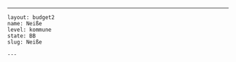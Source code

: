 ---
    layout: budget2
    name: Neiße
    level: kommune
    state: BB
    slug: Neiße

    ---


    